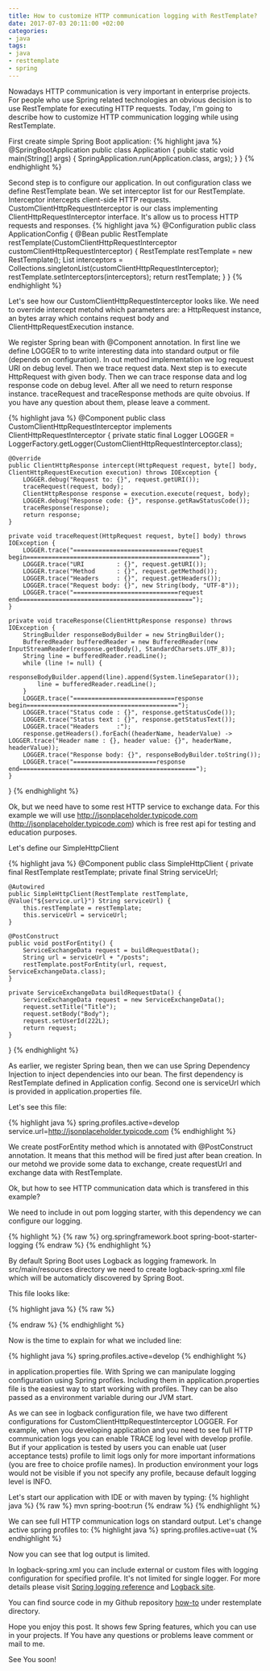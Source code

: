 ```yaml
---
title: How to customize HTTP communication logging with RestTemplate?
date: 2017-07-03 20:11:00 +02:00
categories:
- java
tags:
- java
- resttemplate
- spring
---
```


Nowadays HTTP communication is very important in enterprise projects.
For people who use Spring related technologies an obvious decision is to use RestTemplate for executing HTTP requests. Today, I'm going to describe how to customize HTTP communication logging while using RestTemplate.

First create simple Spring Boot application:
{% highlight java %}
@SpringBootApplication
public class Application {
    public static void main(String\[\] args) {
        SpringApplication.run(Application.class, args);
    }
}
{% endhighlight %}

Second step is to configure our application. In out configuration class we define RestTemplate bean. We set interceptor list for our RestTemplate. Interceptor intercepts client-side HTTP requests. CustomClientHttpRequestInterceptor is our class implementing ClientHttpRequestInterceptor interface. It's allow us to process HTTP requests and responses.
{% highlight java %}
@Configuration
public class ApplicationConfig {
    @Bean
    public RestTemplate restTemplate(CustomClientHttpRequestInterceptor customClientHttpRequestInterceptor) {
        RestTemplate restTemplate = new RestTemplate();
        List<ClientHttpRequestInterceptor> interceptors = Collections.singletonList(customClientHttpRequestInterceptor);
        restTemplate.setInterceptors(interceptors);
        return restTemplate;
    }
}
{% endhighlight %}

Let's see how our CustomClientHttpRequestInterceptor looks like. We need to override intercept metohd which parameters are: a HttpRequest instance, an bytes array which contains request body and ClientHttpRequestExecution instance.

We register Spring bean with @Component annotation. In first line we define LOGGER to to write interesting data into standard output or file (depends on configuration).
In out method implementation we log request URI on debug level. Then we trace request data. Next step is to execute HttpRequest with given body. Then we can trace response data and log response code on debug level. After all we need to return response instance. traceRequest and traceResponse methods are quite obvoius. If you have any question about them, please leave a comment.

{% highlight java %}
@Component
public class CustomClientHttpRequestInterceptor implements ClientHttpRequestInterceptor {
private static final Logger LOGGER = LoggerFactory.getLogger(CustomClientHttpRequestInterceptor.class);

    @Override
    public ClientHttpResponse intercept(HttpRequest request, byte[] body, ClientHttpRequestExecution execution) throws IOException {
        LOGGER.debug("Request to: {}", request.getURI());
        traceRequest(request, body);
        ClientHttpResponse response = execution.execute(request, body);
        LOGGER.debug("Response code: {}", response.getRawStatusCode());
        traceResponse(response);
        return response;
    }
    
    private void traceRequest(HttpRequest request, byte[] body) throws IOException {
        LOGGER.trace("=============================request begin================================================");
        LOGGER.trace("URI         : {}", request.getURI());
        LOGGER.trace("Method      : {}", request.getMethod());
        LOGGER.trace("Headers     : {}", request.getHeaders());
        LOGGER.trace("Request body: {}", new String(body, "UTF-8"));
        LOGGER.trace("=============================request end================================================");
    }
    
    private void traceResponse(ClientHttpResponse response) throws IOException {
        StringBuilder responseBodyBuilder = new StringBuilder();
        BufferedReader bufferedReader = new BufferedReader(new InputStreamReader(response.getBody(), StandardCharsets.UTF_8));
        String line = bufferedReader.readLine();
        while (line != null) {
            responseBodyBuilder.append(line).append(System.lineSeparator());
            line = bufferedReader.readLine();
        }
        LOGGER.trace("============================response begin==========================================");
        LOGGER.trace("Status code : {}", response.getStatusCode());
        LOGGER.trace("Status text : {}", response.getStatusText());
        LOGGER.trace("Headers     :");
        response.getHeaders().forEach((headerName, headerValue) -> LOGGER.trace("Header name : {}, header value: {}", headerName, headerValue));
        LOGGER.trace("Response body: {}", responseBodyBuilder.toString());
        LOGGER.trace("=======================response end=================================================");
    }

}
{% endhighlight %}

Ok, but we need have to some rest HTTP service to exchange data. For this example we will use http://jsonplaceholder.typicode.com (http://jsonplaceholder.typicode.com) which is free rest api for testing and education purposes.

Let's define our SimpleHttpClient

{% highlight java %}
@Component
public class SimpleHttpClient {
private final RestTemplate restTemplate;
private final String serviceUrl;

    @Autowired
    public SimpleHttpClient(RestTemplate restTemplate, @Value("${service.url}") String serviceUrl) {
        this.restTemplate = restTemplate;
        this.serviceUrl = serviceUrl;
    }
    
    @PostConstruct
    public void postForEntity() {
        ServiceExchangeData request = buildRequestData();
        String url = serviceUrl + "/posts";
        restTemplate.postForEntity(url, request, ServiceExchangeData.class);
    }
    
    private ServiceExchangeData buildRequestData() {
        ServiceExchangeData request = new ServiceExchangeData();
        request.setTitle("Title");
        request.setBody("Body");
        request.setUserId(222L);
        return request;
    }

}
{% endhighlight %}

As earlier, we register Spring bean, then we can use Spring Dependency Injection to inject dependencies into our bean. The first dependency is RestTemplate defined in Application config. Second one is serviceUrl which is provided in application.properties file.

Let's see this file:

{% highlight java %}
spring.profiles.active=develop
service.url=http://jsonplaceholder.typicode.com
{% endhighlight %}

We create postForEntity method which is annotated with @PostConstruct annotation. It means that this method will be fired just after bean creation. In our metohd we provide some data to exchange, create requestUrl and exchange data with RestTemplate.

Ok, but how to see HTTP communication data which is transfered in this example?

We need to include in out pom logging starter, with this dependency we can configure our logging.

{% highlight %}
{% raw %}
<dependency>
<groupId>org.springframework.boot</groupId>
<artifactId>spring-boot-starter-logging</artifactId>
</dependency>
{% endraw %}
{% endhighlight %}

By default Spring Boot uses Logback as logging framework. In src/main/resources directory we need to create logback-spring.xml file which will be automaticly discovered by Spring Boot.

This file looks like:

{% highlight java %}
{% raw %}
<?xml version="1.0" encoding="UTF-8"?>
<configuration>
    <springProfile name="develop">
        <logger name="io.okraskat.resttemplate.CustomClientHttpRequestInterceptor" level="TRACE"/>
    </springProfile>
    <springProfile name="uat">
        <logger name="io.okraskat.resttemplate.CustomClientHttpRequestInterceptor" level="DEBUG"/>
    </springProfile>
    <include resource="org/springframework/boot/logging/logback/base.xml"/>
    <logger name="ROOT" level="INFO"/>
</configuration>
{% endraw %}
{% endhighlight %}

Now is the time to explain for what we included line:

{% highlight java %}
spring.profiles.active=develop
{% endhighlight %}

in application.properties file. With Spring we can manipulate logging configuration using Spring profiles. Including them in application.properties file is the easiest way to start working with profiles. They can be also passed as a environment variable during our JVM start.

As we can see in logback configuration file, we have two different configurations for CustomClientHttpRequestInterceptor LOGGER. For example, when you developing application and you need to see full HTTP communication logs you can enable TRACE log level with develop profile. But if your application is tested by users you can enable uat (user acceptance tests) profile to limit logs only for more important informations (you are free to choice profile names). In production environment your logs would not be visible if you not specify any profile, because default logging level is INFO.

Let's start our application with IDE or with maven by typing:
{% highlight java %}
{% raw %}
mvn spring-boot:run
{% endraw %}
{% endhighlight %}

We can see full HTTP communication logs on standard output. Let's change active spring profiles to:
{% highlight java %}
spring.profiles.active=uat
{% endhighlight %}

Now you can see that log output is limited.

In logback-spring.xml you can include external or custom files with logging configuration for specified profile. It's not limited for single logger. For more details please visit [Spring logging reference](https://docs.spring.io/spring-boot/docs/current/reference/html/boot-features-logging.html) and  [Logback site](https://logback.qos.ch/manual/).

You can find source code in my Github repository [how-to](https://github.com/okraskat/how-to) under restemplate directory.

Hope you enjoy this post. It shows few Spring features, which you can use in your projects. If You have any questions or problems leave comment or mail to me.

See You soon!